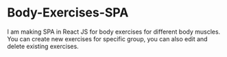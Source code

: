 # Body-Exercises-SPA
I am making SPA in React JS for body exercises for different body muscles. You can create new exercises for specific group, you can also edit and delete existing exercises. 
